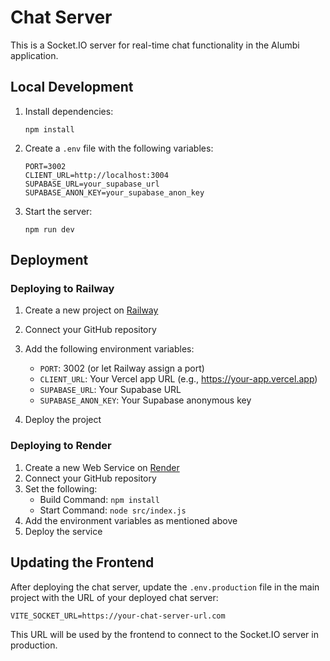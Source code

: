 # Chat Server

This is a Socket.IO server for real-time chat functionality in the Alumbi application.

## Local Development

1. Install dependencies:
   ```
   npm install
   ```

2. Create a `.env` file with the following variables:
   ```
   PORT=3002
   CLIENT_URL=http://localhost:3004
   SUPABASE_URL=your_supabase_url
   SUPABASE_ANON_KEY=your_supabase_anon_key
   ```

3. Start the server:
   ```
   npm run dev
   ```

## Deployment

### Deploying to Railway

1. Create a new project on [Railway](https://railway.app/)
2. Connect your GitHub repository
3. Add the following environment variables:
   - `PORT`: 3002 (or let Railway assign a port)
   - `CLIENT_URL`: Your Vercel app URL (e.g., https://your-app.vercel.app)
   - `SUPABASE_URL`: Your Supabase URL
   - `SUPABASE_ANON_KEY`: Your Supabase anonymous key

4. Deploy the project

### Deploying to Render

1. Create a new Web Service on [Render](https://render.com/)
2. Connect your GitHub repository
3. Set the following:
   - Build Command: `npm install`
   - Start Command: `node src/index.js`
4. Add the environment variables as mentioned above
5. Deploy the service

## Updating the Frontend

After deploying the chat server, update the `.env.production` file in the main project with the URL of your deployed chat server:

```
VITE_SOCKET_URL=https://your-chat-server-url.com
```

This URL will be used by the frontend to connect to the Socket.IO server in production. 